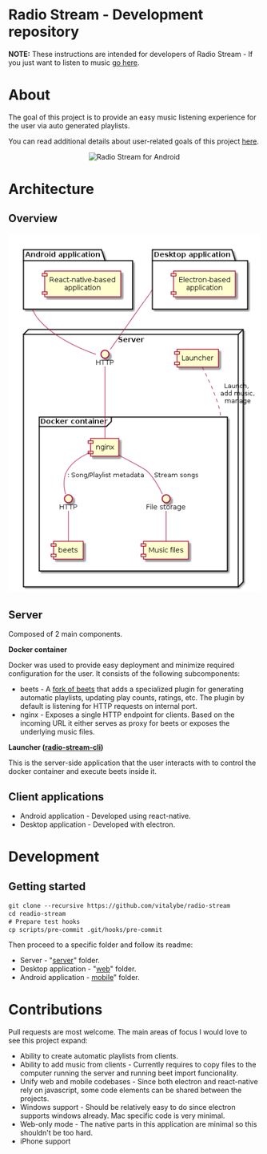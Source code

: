 Radio Stream - Development repository
====================================

**NOTE:** These instructions are intended for developers of Radio Stream - If you just want to listen to music [go here](https://github.com/vitalybe/radio-stream-cli).

About
=====
The goal of this project is to provide an easy music listening experience for the user via auto generated playlists.

You can read additional details about user-related goals of this project [here](https://github.com/vitalybe/radio-stream-cli).

<p align="center">
  <img src="https://raw.githubusercontent.com/vitalybe/radio-stream-cli/master/images/android.jpg" alt="Radio Stream for Android"/>
</p>

Architecture
============

Overview
---------

![alt text](images/architecture.png "architecture overview") 

Server
------
Composed of 2 main components.

**Docker container**

Docker was used to provide easy deployment and minimize required configuration for the user. It consists of the following subcomponents:
* beets - A [fork of beets](https://github.com/vitalybe/beets) that adds a specialized plugin for generating automatic playlists, updating play counts, ratings, etc. The plugin by default is listening for HTTP requests on internal port.
* nginx - Exposes a single HTTP endpoint for clients. Based on the incoming URL it either serves as proxy for beets or exposes the underlying music files.

**Launcher ([radio-stream-cli](https://github.com/vitalybe/radio-stream-cli))**

This is the server-side application that the user interacts with to control the docker container and execute beets inside it.

Client applications
-------------------

* Android application - Developed using react-native.
* Desktop application - Developed with electron. 


Development
===========

Getting started
---------------
    git clone --recursive https://github.com/vitalybe/radio-stream
    cd readio-stream
    # Prepare test hooks
    cp scripts/pre-commit .git/hooks/pre-commit

Then proceed to a specific folder and follow its readme:

* Server - "[server](https://github.com/vitalybe/radio-stream/tree/master/server)" folder. 
* Desktop application - "[web](https://github.com/vitalybe/radio-stream/tree/master/web)" folder. 
* Android application - [mobile](https://github.com/vitalybe/radio-stream/tree/master/mobile)" folder. 


Contributions
=============

Pull requests are most welcome. The main areas of focus I would love to see this project expand:

* Ability to create automatic playlists from clients.
* Ability to add music from clients - Currently requires to copy files to the computer running the server and running beet import funcionality.
* Unify web and mobile codebases - Since both electron and react-native rely on javascript, some code elements can be shared between the projects.
* Windows support - Should be relatively easy to do since electron supports windows already. Mac specific code is very minimal.
* Web-only mode - The native parts in this application are minimal so this shouldn't be too hard.
* iPhone support

